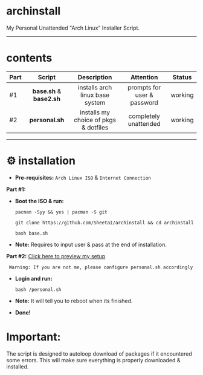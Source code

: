 # archinstall
My Personal Unattended "Arch Linux" Installer Script.

---
# contents

| Part | Script | Description | Attention | Status |
:-- | :--: | :--: | :--: | :--: |
#1 | **base.sh** & **base2.sh** | installs arch linux base system  | prompts for user & password | working |
#2 | **personal.sh** | installs my choice of pkgs & dotfiles | completely unattended | working |

 ---

# ⚙️ installation

 - **Pre-requisites:**
`Arch Linux ISO` & `Internet Connection`


**Part #1:** 
 - **Boot the ISO & run:**

    `pacman -Syy && yes | pacman -S git`

    `git clone https://github.com/SheetaI/archinstall && cd archinstall`
    
    `bash base.sh`
    
 - **Note:** Requires to input user & pass at the end of installation.
      
**Part #2:** [Click here to preview my setup](https://github.com/devjessah/dotfiles)

     Warning: If you are not me, please configure personal.sh accordingly
    
 - **Login and run:**
 
    `bash /personal.sh`
 
 - **Note:** It will tell you to reboot when its finished.   
 
 - **Done!**
 
# Important:
 The script is designed to autoloop download of packages if it encountered some errors. This will make sure everything is properly downloaded & installed.
 
